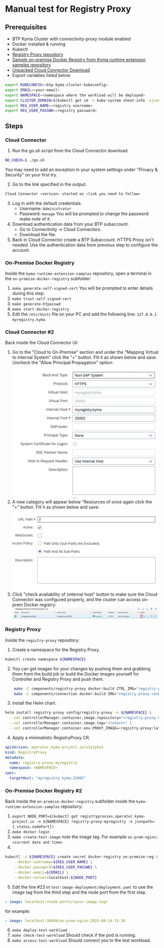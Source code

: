 # Manual test for Registry Proxy

## Prerequisites

- BTP Kyma Cluster with connectivity-proxy module enabled
- Docker installed & running
- Kubectl
- [Registry Proxy repository](https://github.tools.sap/kyma/registry-proxy)
- [Sample on-premise Docker Registry from Kyma runtime extension samples repository](https://github.com/SAP-samples/kyma-runtime-extension-samples/tree/main/on-premise-docker-registry)
- [Unpacked Cloud Connector Download](https://tools.hana.ondemand.com/#cloud)
- Export variables listed below

```bash
export KUBECONFIG=<btp-kyma-cluster-kubeconfig>
export EMAIL=<your-email>
export NAMESPACE=<namespace where the workload will be deployed>
export CLUSTER_DOMAIN=$(kubectl get cm -n kube-system shoot-info -ojsonpath='{.data.domain}')
export REG_USER_NAME=<registry username>
export REG_USER_PASSWD=<registry password>
```

## Steps

### Cloud Connector

1. Run the go.sh script from the Cloud Connector download.

```bash
NO_CHECK=1 ./go.sh
```

You may need to add an exception in your system settings under "Privacy & Security" on your first try.

2. Go to the link specified in the output.

```bash
Cloud Connector <version> started on <link you need to follow>
```

3. Log in with the default credentials.
   - Username: `Administrator`
   - Password: `manage`
     You will be prompted to change the password make note of it.
4. Download authentication data from your BTP subaccount.
   - Go to Connectivity -> Cloud Connectors.
   - Download the file.
5. Back in Cloud Connector create a BTP Subaccount. HTTPS Proxy isn't needed.
   Use the authentication data from previous step to configure the account.

### On-Premise Docker Registry

Inside the `kyma-runtime-extension-samples` repository, open a terminal in the `on-premise-docker-registry` subfolder:

1. `make generate-self-signed-cert` You will be prompted to enter details during this step.
2. `make trust-self-signed-cert`
3. `make generate-htpasswd`
4. `make start-docker-registry`
5. Edit the `/etc/hosts` file on your PC and add the following line: `127.0.0.1 myregistry.kyma`

### Cloud Connector #2

Back inside the Cloud Connector UI:

1. Go to the "Cloud to On-Premise" section and under the "Mapping Virtual to Internal System" click the "+" button.
   Fill it as shown below and save. Uncheck the "Allow Principal Propagation" option:
   ![cc-mapping.png](cc-mapping.png)
2. A new category will appear below "Resources of <your registry name> once again click the "+" button.
   Fill it as shown below and save:
   ![cc-mapping-resources.png](cc-mapping-resources.png)
3. Click "check availability of onternal host" button to make sure the Cloud Connector was configured properly, and the cluster can access on-prem Docker registry:
   ![check-availability.png](check-availability.png)

### Registry Proxy

Inside the `registry-proxy` repository:

1. Create a namespace for the Registry Proxy.

```bash
kubectl create namespace ${NAMESPACE}
```

2. You can get images for your changes by pushing them and grabbing them from the build job or build the Docker images yourself for Controller and Registry Proxy and push them.

```bash
	make -C components/registry-proxy docker-build CTRL_IMG="registry-proxy-controller:main"
	make -C components/connection docker-build IMG="registry-proxy-connection:main"
```

3. Install the Helm chart.

```bash
helm install registry-proxy config/registry-proxy -n ${NAMESPACE} \
  --set controllerManager.container.image.repository="<registry-proxy-controller>" \
  --set controllerManager.container.image.tag="<latest>" \
  --set controllerManager.container.env.PROXY_IMAGE=<registry-proxy:latest>
```

4. Apply a minimalistic RegistryProxy CR.

```yaml
apiVersion: operator.kyma-project.io/v1alpha1
kind: RegistryProxy
metadata:
  name: registry-proxy-myregistry
  namespace: <NAMESPACE>
spec:
  targetHost: "myregistry.kyma:25002"
```

### On-Premise Docker Registry #2

Back inside the `on-premise-docker-registry` subfolder inside the `kyma-runtime-extension-samples` repository:

1. `export NODE_PORT=$(kubectl get registryproxies.operator.kyma-project.io -n ${NAMESPACE} registry-proxy-myregistry -o jsonpath={.status.nodePort})`
2. `make docker-login`
3. `make create-test-image` note the image tag. For example `on-prem-nginx:<current date and time>`
4.

```bash
kubectl -n ${NAMESPACE} create secret docker-registry on-premise-reg \
    --docker-username=${REG_USER_NAME} \
    --docker-password=${REG_USER_PASSWD} \
    --docker-email=${EMAIL} \
    --docker-server=localhost:${NODE_PORT}
```

5. Edit the line #23 in `test-image-deployment/deployment.yaml` to use the image tag from the third step and the node port from the first step.

```yaml
- image: localhost:<node-port>/<your-image-tag>
```

for example:

```yaml
- image: localhost:30648/on-prem-nginx:2025-04-14-15-36
```

6. `make deploy-test-workload`
7. `make check-test-workload` Should check if the pod is running.
8. `make access-test-workload` Should connect you to the test workload.
